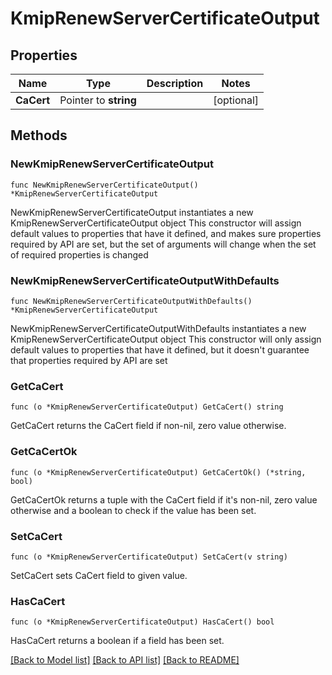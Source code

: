 # KmipRenewServerCertificateOutput

## Properties

Name | Type | Description | Notes
------------ | ------------- | ------------- | -------------
**CaCert** | Pointer to **string** |  | [optional] 

## Methods

### NewKmipRenewServerCertificateOutput

`func NewKmipRenewServerCertificateOutput() *KmipRenewServerCertificateOutput`

NewKmipRenewServerCertificateOutput instantiates a new KmipRenewServerCertificateOutput object
This constructor will assign default values to properties that have it defined,
and makes sure properties required by API are set, but the set of arguments
will change when the set of required properties is changed

### NewKmipRenewServerCertificateOutputWithDefaults

`func NewKmipRenewServerCertificateOutputWithDefaults() *KmipRenewServerCertificateOutput`

NewKmipRenewServerCertificateOutputWithDefaults instantiates a new KmipRenewServerCertificateOutput object
This constructor will only assign default values to properties that have it defined,
but it doesn't guarantee that properties required by API are set

### GetCaCert

`func (o *KmipRenewServerCertificateOutput) GetCaCert() string`

GetCaCert returns the CaCert field if non-nil, zero value otherwise.

### GetCaCertOk

`func (o *KmipRenewServerCertificateOutput) GetCaCertOk() (*string, bool)`

GetCaCertOk returns a tuple with the CaCert field if it's non-nil, zero value otherwise
and a boolean to check if the value has been set.

### SetCaCert

`func (o *KmipRenewServerCertificateOutput) SetCaCert(v string)`

SetCaCert sets CaCert field to given value.

### HasCaCert

`func (o *KmipRenewServerCertificateOutput) HasCaCert() bool`

HasCaCert returns a boolean if a field has been set.


[[Back to Model list]](../README.md#documentation-for-models) [[Back to API list]](../README.md#documentation-for-api-endpoints) [[Back to README]](../README.md)


